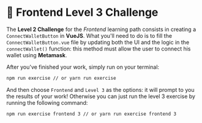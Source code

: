# 🎨 Frontend Level 3 Challenge

The **Level 2 Challenge** for the _Frontend_ learning path consists in creating a `ConnectWalletButton` in **VueJS**. What you'll need to do is to fill the `ConnectWalletButton.vue` file by updating both the UI and the logic in the `connectWallet()` function: this method must allow the user to connect his wallet using **Metamask**.

After you've finished your work, simply run on your terminal:

```bash
npm run exercise // or yarn run exercise
```

And then choose `Frontend` and `Level 3` as the options: it will prompt to you the results of your work!
Otherwise you can just run the level 3 exercise by running the following command:

```bash
npm run exercise frontend 3 // or yarn run exercise frontend 3
```
